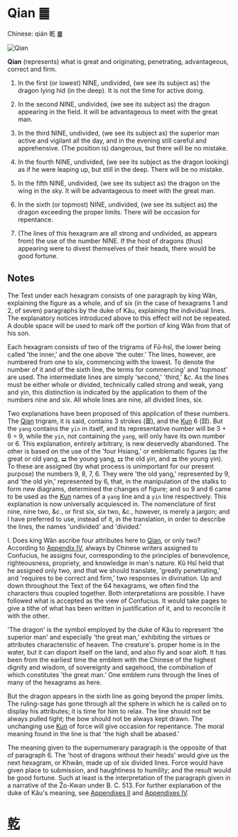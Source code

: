 # Qian ䷀

Chinese: qián 乾 ䷀

![Qian](https://88o.io/wp-content/uploads/2018/09/01-e4b9beqian.jpg)

**Qian** (represents) what is great and originating, penetrating, advantageous, correct and firm.

1. In the first (or lowest) NINE, undivided, (we see its subject as) the dragon lying hid (in the deep). It is not the time for active doing.

2. In the second NINE, undivided, (we see its subject as) the dragon appearing in the field. It will be advantageous to meet with the great man.

3. In the third NINE, undivided, (we see its subject as) the superior man active and vigilant all the day, and in the evening still careful and apprehensive. (The position is) dangerous, but there will be no mistake.

4. In the fourth NINE, undivided, (we see its subject as the dragon looking) as if he were leaping up, but still in the deep. There will be no mistake.

5. In the fifth NINE, undivided, (we see its subject as) the dragon on the wing in the sky. It will be advantageous to meet with the great man.

6. In the sixth (or topmost) NINE, undivided, (we see its subject as) the dragon exceeding the proper limits. There will be occasion for repentance.

7. (The lines of this hexagram are all strong and undivided, as appears from) the use of the number NINE. If the host of dragons (thus) appearing were to divest themselves of their heads, there would be good fortune.

## Notes

The Text under each hexagram consists of one paragraph by king Wăn, explaining the figure as a whole, and of six (in the case of hexagrams 1 and 2, of seven) paragraphs by the duke of Kâu, explaining the individual lines. The explanatory notices introduced above to this effect will not be repeated. A double space will be used to mark off the portion of king Wăn from that of his son.

Each hexagram consists of two of the trigrams of Fû-hsî, the lower being called 'the inner,' and the one above 'the outer.' The lines, however, are numbered from one to six, commencing with the lowest. To denote the number of it and of the sixth line, the terms for commencing' and 'topmost' are used. The intermediate lines are simply 'second,' 'third,' &c. As the lines must be either whole or divided, technically called strong and weak, yang and yin, this distinction is indicated by the application to them of the numbers nine and six. All whole lines are nine, all divided lines, six.

Two explanations have been proposed of this application of these numbers. The [Qian](./e4b9beqian.md) trigram, it is said, contains 3 strokes (**☰**), and the [Kun](./e59da4kun.md) 6 (**☷**). But the `yang` contains the `yin` in itself, and its representative number will be 3 + 6 = 9, while the `yin`, not containing the `yang`, will only have its own number or 6. This explanation, entirely arbitrary, is new deservedly abandoned. The other is based on the use of the 'four Hsiang,' or emblematic figures (**⚌** the great or old yang, **⚍** the young yang, **⚏** the old yin, and **⚎** the young yin). To these are assigned (by what process is unimportant for our present purpose) the numbers 9, 8, 7, 6. They were 'the old yang,' represented by 9, and 'the old yin,' represented by 6, that, in the manipulation of the stalks to form new diagrams, determined the changes of figure; and so 9 and 6 came to be used as the [Kun](./e59da4kun.md) names of a `yang` line and a `yin` line respectively. This explanation is now universally acquiesced in. The nomenclature of first nine, nine two, &c., or first six, six two, &c., however, is merely a jargon; and I have preferred to use, instead of it, in the translation, in order to describe the lines, the names 'undivided' and 'divided.'

I. Does king Wăn ascribe four attributes here to [Qian](./e4b9beqian.md), or only two? According to [Appendix IV](./appendix01s1.md), always by Chinese writers assigned to Confucius, he assigns four, corresponding to the principles of benevolence, righteousness, propriety, and knowledge in man's nature. Kû Hsî held that he assigned only two, and that we should translate, 'greatly penetrating,' and 'requires to be correct and firm,' two responses in divination. Up and down throughout the Text of the 64 hexagrams, we often find the characters thus coupled together. Both interpretations are possible. I have followed what is accepted as the view of Confucius. It would take pages to give a tithe of what has been written in justification of it, and to reconcile it with the other.

'The dragon' is the symbol employed by the duke of Kâu to represent 'the superior man' and especially 'the great man,' exhibiting the virtues or attributes characteristic of heaven. The creature's. proper home is in the water, but it can disport itself on the land, and also fly and soar aloft. It has been from the earliest time the emblem with the Chinese of the highest dignity and wisdom, of sovereignty and sagehood, the combination of which constitutes 'the great man.' One emblem runs through the lines of many of the hexagrams as here.

But the dragon appears in the sixth line as going beyond the proper limits. The ruling-sage has gone through all the sphere in which he is called on to display his attributes; it is time for him to relax. The line should not be always pulled tight; the bow should not be always kept drawn. The unchanging use [Kun](./e59da4kun.md) of force will give occasion for repentance. The moral meaning found in the line is that 'the high shall be abased.'

The meaning given to the supernumerary paragraph is the opposite of that of paragraph 6. The 'host of dragons without their heads' would give us the next hexagram, or Khwăn, made up of six divided lines. Force would have given place to submission, and haughtiness to humility; and the result would be good fortune. Such at least is the interpretation of the paragraph given in a narrative of the Žo-Kwan under B. C. 513. For further explanation of the duke of Kâu's meaning, see [Appendixes II](appendix02s1.md) and [Appendixes IV](appendix04s1.md).

# [乾](./e4b9beqian_cn.md)
